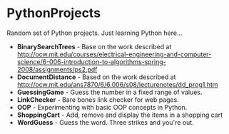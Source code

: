 PythonProjects
==============

Random set of Python projects. Just learning Python here...

* **BinarySearchTrees** - Base on the work described at http://ocw.mit.edu/courses/electrical-engineering-and-computer-science/6-006-introduction-to-algorithms-spring-2008/assignments/ps2.pdf
* **DocumentDistance** - Based on the work described at http://ocw.mit.edu/ans7870/6/6.006/s08/lecturenotes/dd_prog1.htm
* **GuessingGame** - Guess the number in a fixed range of values.
* **LinkChecker** - Bare bones link checker for web pages.
* **OOP** - Experimenting with basic OOP concepts in Python.
* **ShoppingCart** - Add, remove and display the items in a shopping cart
* **WordGuess** - Guess the word. Three strikes and you're out.
